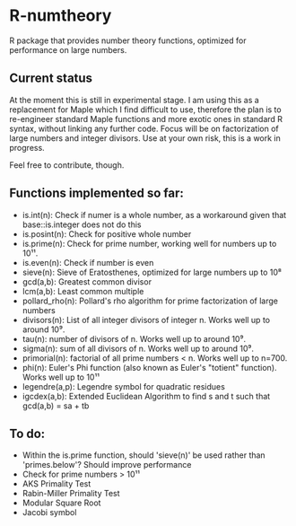 # R-numtheory
R package that provides number theory functions, optimized for performance on large numbers.
## Current status
At the moment this is still in experimental stage. I am using this as a replacement for Maple which I find difficult to use, therefore the plan is to re-engineer standard Maple functions and more exotic ones in standard R syntax, without linking any further code. Focus will be on factorization of large numbers and integer divisors.
Use at your own risk, this is a work in progress.

Feel free to contribute, though.

## Functions implemented so far:
- is.int(n): Check if numer is a whole number, as a workaround given that base::is.integer does not do this
- is.posint(n): Check for positive whole number
- is.prime(n): Check for prime number, working well for numbers up to 10¹¹.
- is.even(n): Check if number is even
- sieve(n): Sieve of Eratosthenes, optimized for large numbers up to 10⁸
- gcd(a,b): Greatest common divisor
- lcm(a,b): Least common multiple
- pollard_rho(n): Pollard's rho algorithm for prime factorization of large numbers
- divisors(n): List of all integer divisors of integer n. Works well up to around 10⁹.
- tau(n): number of divisors of n. Works well up to around 10⁹.
- sigma(n): sum of all divisors of n. Works well up to around 10⁹.
- primorial(n): factorial of all prime numbers < n. Works well up to n=700.
- phi(n): Euler's Phi function (also known as Euler's "totient" function). Works well up to 10¹¹
- legendre(a,p): Legendre symbol for quadratic residues
- igcdex(a,b): Extended Euclidean Algorithm to find s and t such that gcd(a,b) = sa + tb

## To do:
- Within the is.prime function, should 'sieve(n)' be used rather than 'primes.below'? Should improve performance
- Check for prime numbers > 10¹¹
- AKS Primality Test
- Rabin-Miller Primality Test
- Modular Square Root
- Jacobi symbol


